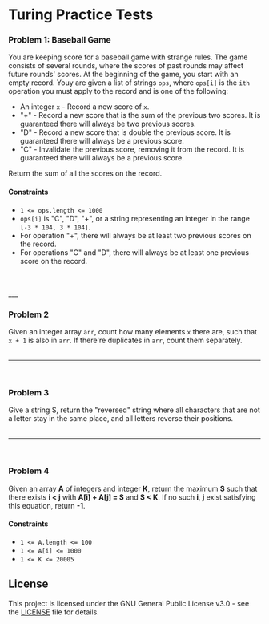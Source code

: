 # Turing Practice Tests

### Problem 1: Baseball Game

You are keeping score for a baseball game with strange rules. The game consists of several rounds, where the scores of past rounds may affect future rounds' scores.
At the beginning of the game, you start with an empty record. Youy are given a list of strings `ops`, where `ops[i]` is the `ith` operation you must apply to the record and is one of the following:
* An integer `x` - Record a new score of `x`.
* "+" - Record a new score that is the sum of the previous two scores. It is guaranteed there will always be two previous scores.
* "D" - Record a new score that is double the previous score. It is guaranteed there will always be a previous score.
* "C" - Invalidate the previous score, removing it from the record. It is guaranteed there will always be a previous score.

Return the sum of all the scores on the record.

#### Constraints
* `1 <= ops.length <= 1000`
* `ops[i]` is "C", "D", "+", or a string representing an integer in the range `[-3 * 104, 3 * 104]`.
* For operation "+", there will always be at least two previous scores on the record.
* For operations "C" and "D", there will always be at least one previous score on the record.
<br>
<br>
___
<br>

### Problem 2

Given an integer array `arr`, count how many elements `x` there are, such that `x + 1` is also in `arr`.
If there're duplicates in `arr`, count them separately.
<br>
<br>
___

<br>

### Problem 3

Give a string S, return the "reversed" string where all characters that are not a letter stay in the same place, and all letters reverse their positions.
<br>
<br>
___

<br>

### Problem 4

Given an array **A** of integers and integer **K**, return the maximum **S** such that there exists **i < j** with **A[i] + A[j] = S** and **S < K**. If no such **i**, **j** exist satisfying this equation, return **-1**. 

#### Constraints
* `1 <= A.length <= 100`
* `1 <= A[i] <= 1000`
* `1 <= K <= 20005`


## License

This project is licensed under the GNU General Public License v3.0 - see the [LICENSE](LICENSE) file for details.
